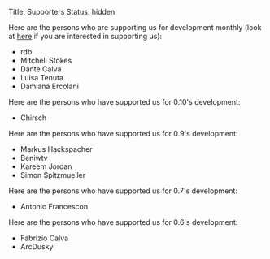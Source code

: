 Title: Supporters
Status: hidden

Here are the persons who are supporting us for development monthly (look at [here]({filename}/pages/support_us.md) if you are interested in supporting us):

* rdb
* Mitchell Stokes
* Dante Calva
* Luisa Tenuta
* Damiana Ercolani

Here are the persons who have supported us for 0.10's development:

* Chirsch

Here are the persons who have supported us for 0.9's development:

* Markus Hackspacher
* Beniwtv
* Kareem Jordan
* Simon Spitzmueller

Here are the persons who have supported us for 0.7's development:

* Antonio Francescon

Here are the persons who have supported us for 0.6's development:

* Fabrizio Calva
* ArcDusky
